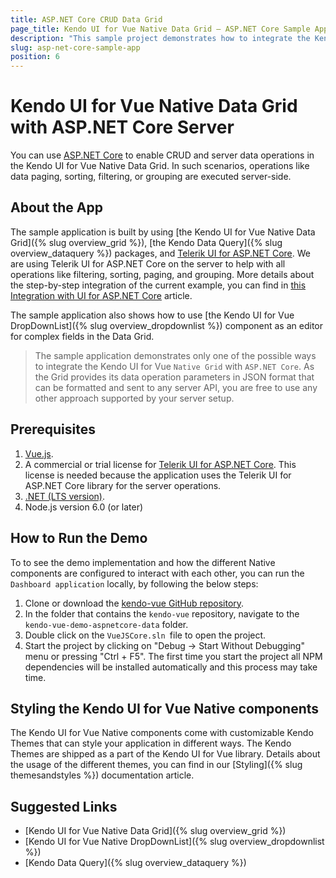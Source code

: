 ```yaml
---
title: ASP.NET Core CRUD Data Grid
page_title: Kendo UI for Vue Native Data Grid – ASP.NET Core Sample App with CRUD - Kendo UI for Vue
description: "This sample project demonstrates how to integrate the Kendo UI for Vue Native Data Grid with ASP.NET Core for CRUD and server data operations."
slug: asp-net-core-sample-app
position: 6
---
```


# Kendo UI for Vue Native Data Grid with ASP.NET Core Server

You can use [ASP.NET Core](https://docs.microsoft.com/en-us/aspnet/core/) to enable CRUD and server data operations in the Kendo UI for Vue Native Data Grid. In such scenarios, operations like data paging, sorting, filtering, or grouping are executed server-side.

## About the App

The sample application is built by using [the Kendo UI for Vue Native Data Grid]({% slug overview_grid %}), [the Kendo Data Query]({% slug overview_dataquery %}) packages, and [Telerik UI for ASP.NET Core](https://www.telerik.com/aspnet-core-ui). We are using Telerik UI for ASP.NET Core on the server to help with all operations like filtering, sorting, paging, and grouping. More details about the step-by-step integration of the current example, you can find in [this Integration with UI for ASP.NET Core](https://www.telerik.com/kendo-vue-ui/components/dataquery/mvc-integration/) article.

The sample application also shows how to use [the Kendo UI for Vue DropDownList]({% slug overview_dropdownlist %}) component as an editor for complex fields in the Data Grid.

> The sample application demonstrates only one of the possible ways to integrate the Kendo UI for Vue `Native Grid` with `ASP.NET Core`. As the Grid provides its data operation parameters in JSON format that can be formatted and sent to any server API, you are free to use any other approach supported by your server setup.

## Prerequisites

1. [Vue.js](https://v3.vuejs.org/).
1. A commercial or trial license for [Telerik UI for ASP.NET Core](https://www.telerik.com/aspnet-core-ui). This license is needed because the application uses the Telerik UI for ASP.NET Core library for the server operations.
1. [.NET (LTS version)](https://dotnet.microsoft.com/en-us/download).
1. Node.js version 6.0 (or later)

## How to Run the Demo

To to see the demo implementation and how the different Native components are configured to interact with each other, you can run the `Dashboard application` locally, by following the below steps:

1. Clone or download the [kendo-vue GitHub repository](https://github.com/telerik/kendo-vue/).
1. In the folder that contains the `kendo-vue` repository, navigate to the `kendo-vue-demo-aspnetcore-data` folder.
1. Double click on the `VueJSCore.sln `file to open the project.
1. Start the project by clicking on "Debug -> Start Without Debugging" menu or pressing "Ctrl + F5". The first time you start the project all NPM dependencies will be installed automatically and this process may take time.

## Styling the Kendo UI for Vue Native components

The Kendo UI for Vue Native components come with customizable Kendo Themes that can style your application in different ways. The Kendo Themes are shipped as a part of the Kendo UI for Vue library. Details about the usage of the different themes, you can find in our [Styling]({% slug themesandstyles %}) documentation article. 

## Suggested Links

* [Kendo UI for Vue Native Data Grid]({% slug overview_grid %})
* [Kendo UI for Vue Native DropDownList]({% slug overview_dropdownlist %})
* [Kendo Data Query]({% slug overview_dataquery %})
